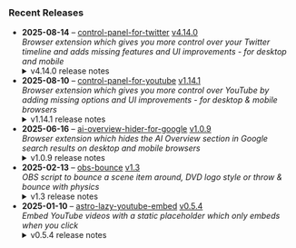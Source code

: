### Recent Releases

<!-- RECENT_RELEASES -->
<ul>
<li>
  <strong>2025-08-14</strong> – <a href="https://github.com/insin/control-panel-for-twitter">control-panel-for-twitter</a> <a href="https://github.com/insin/control-panel-for-twitter/releases/tag/v4.14.0">v4.14.0</a>
  <div><em>Browser extension which gives you more control over your Twitter timeline and adds missing features and UI improvements - for desktop and mobile</em></div>
  <details><summary>v4.14.0 release notes</summary><h2>Changes</h2>
<ul>
<li>Added a Bypass age verification option (default: enabled)</li>
<li>Added an option to hide Chat</li>
<li>Fixed Japanese translation for hiding likes in notifications</li>
<li>Fixed hiding the Premium upsell under your own focused Tweets</li>
</ul>
<h2>Availability</h2>
<p>New versions have to be reviewed and approved for each browser before they're available to install or upgrade to.</p>
<p>This version is available for the following browsers:</p>
<p><a href="https://apps.apple.com/app/id1668516167?platform=mac" title="Safari on macOS" rel="nofollow"><img src="https://private-user-images.githubusercontent.com/226692/407980194-5521baec-f246-4a91-9615-ef602e3743b5.png?jwt=eyJ0eXAiOiJKV1QiLCJhbGciOiJIUzI1NiJ9.eyJpc3MiOiJnaXRodWIuY29tIiwiYXVkIjoicmF3LmdpdGh1YnVzZXJjb250ZW50LmNvbSIsImtleSI6ImtleTUiLCJleHAiOjE3NTUxOTE0NzgsIm5iZiI6MTc1NTE5MTE3OCwicGF0aCI6Ii8yMjY2OTIvNDA3OTgwMTk0LTU1MjFiYWVjLWYyNDYtNGE5MS05NjE1LWVmNjAyZTM3NDNiNS5wbmc_WC1BbXotQWxnb3JpdGhtPUFXUzQtSE1BQy1TSEEyNTYmWC1BbXotQ3JlZGVudGlhbD1BS0lBVkNPRFlMU0E1M1BRSzRaQSUyRjIwMjUwODE0JTJGdXMtZWFzdC0xJTJGczMlMkZhd3M0X3JlcXVlc3QmWC1BbXotRGF0ZT0yMDI1MDgxNFQxNzA2MThaJlgtQW16LUV4cGlyZXM9MzAwJlgtQW16LVNpZ25hdHVyZT00YjJlYjVhYzdhYThlYjUwYTVjOTg0NWRiNzNjMmQ1OTk2YzAyZmQwOTdjNTc4ZDFlNTM1YWZmNWU3M2RlMjViJlgtQW16LVNpZ25lZEhlYWRlcnM9aG9zdCJ9.4MaCfxDJmH-rnbkL3EZkodAWETiWodLddAwYRv2ERgc" alt="Safari on macOS)" content-type-secured-asset="image/png" secured-asset-link="" style="max-width: 100%;"></a> <a href="https://microsoftedge.microsoft.com/addons/detail/control-panel-for-twitter/foccddlibbeccjiobcnakipdpkjiijjp" title="Edge and Edge Canary on Android" rel="nofollow"><img src="https://user-images.githubusercontent.com/226692/212897573-34b1af0a-dc5a-4aa2-a1e7-ca85d3823f9f.png" alt="Edge and Edge Canary on Android" style="max-width: 100%;"></a></p>

<h2>Screenshots</h2>
<h3>New "Bypass age verification" option</h3>
<a target="_blank" rel="noopener noreferrer" href="https://private-user-images.githubusercontent.com/226692/477902566-3f5ccf22-6338-47c9-8544-27d8785e7a47.png?jwt=eyJ0eXAiOiJKV1QiLCJhbGciOiJIUzI1NiJ9.eyJpc3MiOiJnaXRodWIuY29tIiwiYXVkIjoicmF3LmdpdGh1YnVzZXJjb250ZW50LmNvbSIsImtleSI6ImtleTUiLCJleHAiOjE3NTUxOTE0NzgsIm5iZiI6MTc1NTE5MTE3OCwicGF0aCI6Ii8yMjY2OTIvNDc3OTAyNTY2LTNmNWNjZjIyLTYzMzgtNDdjOS04NTQ0LTI3ZDg3ODVlN2E0Ny5wbmc_WC1BbXotQWxnb3JpdGhtPUFXUzQtSE1BQy1TSEEyNTYmWC1BbXotQ3JlZGVudGlhbD1BS0lBVkNPRFlMU0E1M1BRSzRaQSUyRjIwMjUwODE0JTJGdXMtZWFzdC0xJTJGczMlMkZhd3M0X3JlcXVlc3QmWC1BbXotRGF0ZT0yMDI1MDgxNFQxNzA2MThaJlgtQW16LUV4cGlyZXM9MzAwJlgtQW16LVNpZ25hdHVyZT01M2IzYzMwZDI0Yzg5NmNjYjEzMGMwYWNmY2UxMzE0MjkwMTcyODk4Mzg4NzFkMjM4ZGM5YzhiY2Q4MzI3ODIyJlgtQW16LVNpZ25lZEhlYWRlcnM9aG9zdCJ9.tmrGFqCeiR7G3jEsWWQas2W9Npfa8yDnMXltfy3B3N0"><img width="816" height="172" alt="Screenshot 2025-08-14 at 5 49 46 pm" src="https://private-user-images.githubusercontent.com/226692/477902566-3f5ccf22-6338-47c9-8544-27d8785e7a47.png?jwt=eyJ0eXAiOiJKV1QiLCJhbGciOiJIUzI1NiJ9.eyJpc3MiOiJnaXRodWIuY29tIiwiYXVkIjoicmF3LmdpdGh1YnVzZXJjb250ZW50LmNvbSIsImtleSI6ImtleTUiLCJleHAiOjE3NTUxOTE0NzgsIm5iZiI6MTc1NTE5MTE3OCwicGF0aCI6Ii8yMjY2OTIvNDc3OTAyNTY2LTNmNWNjZjIyLTYzMzgtNDdjOS04NTQ0LTI3ZDg3ODVlN2E0Ny5wbmc_WC1BbXotQWxnb3JpdGhtPUFXUzQtSE1BQy1TSEEyNTYmWC1BbXotQ3JlZGVudGlhbD1BS0lBVkNPRFlMU0E1M1BRSzRaQSUyRjIwMjUwODE0JTJGdXMtZWFzdC0xJTJGczMlMkZhd3M0X3JlcXVlc3QmWC1BbXotRGF0ZT0yMDI1MDgxNFQxNzA2MThaJlgtQW16LUV4cGlyZXM9MzAwJlgtQW16LVNpZ25hdHVyZT01M2IzYzMwZDI0Yzg5NmNjYjEzMGMwYWNmY2UxMzE0MjkwMTcyODk4Mzg4NzFkMjM4ZGM5YzhiY2Q4MzI3ODIyJlgtQW16LVNpZ25lZEhlYWRlcnM9aG9zdCJ9.tmrGFqCeiR7G3jEsWWQas2W9Npfa8yDnMXltfy3B3N0" content-type-secured-asset="image/png" style="max-width: 100%; height: auto; max-height: 172px;"></a>
<h2>Donate</h2>
<p>Support Control Panel for Twitter development with a tip:</p>
<p><a href="https://ko-fi.com/jbscript" rel="nofollow"><img src="https://private-user-images.githubusercontent.com/226692/330361609-c318a7d3-695e-448d-af15-ef0b934ae168.png?jwt=eyJ0eXAiOiJKV1QiLCJhbGciOiJIUzI1NiJ9.eyJpc3MiOiJnaXRodWIuY29tIiwiYXVkIjoicmF3LmdpdGh1YnVzZXJjb250ZW50LmNvbSIsImtleSI6ImtleTUiLCJleHAiOjE3NTUxOTE0NzgsIm5iZiI6MTc1NTE5MTE3OCwicGF0aCI6Ii8yMjY2OTIvMzMwMzYxNjA5LWMzMThhN2QzLTY5NWUtNDQ4ZC1hZjE1LWVmMGI5MzRhZTE2OC5wbmc_WC1BbXotQWxnb3JpdGhtPUFXUzQtSE1BQy1TSEEyNTYmWC1BbXotQ3JlZGVudGlhbD1BS0lBVkNPRFlMU0E1M1BRSzRaQSUyRjIwMjUwODE0JTJGdXMtZWFzdC0xJTJGczMlMkZhd3M0X3JlcXVlc3QmWC1BbXotRGF0ZT0yMDI1MDgxNFQxNzA2MThaJlgtQW16LUV4cGlyZXM9MzAwJlgtQW16LVNpZ25hdHVyZT1mMjQyMjgwMTdmMGZhZmVmYTc5MjZhMjQ2NGZkMzAzOTgwNDVmMGFhMTU1NGMyZDgzODNkYjQwYjA0ODYwOGQ4JlgtQW16LVNpZ25lZEhlYWRlcnM9aG9zdCJ9.x6iGfWvKKURDy9ayhqOcIBtAlsl8q_ph3WGwYWZNgYc" alt="Support me on Ko-fi" content-type-secured-asset="image/png" secured-asset-link="" style="max-width: 100%;"></a></p></details>
</li>
<li>
  <strong>2025-08-10</strong> – <a href="https://github.com/insin/control-panel-for-youtube">control-panel-for-youtube</a> <a href="https://github.com/insin/control-panel-for-youtube/releases/tag/v1.14.1">v1.14.1</a>
  <div><em>Browser extension which gives you more control over YouTube by adding missing options and UI improvements - for desktop &amp; mobile browsers</em></div>
  <details><summary>v1.14.1 release notes</summary><p>Visit the <a href="https://soitis.dev/control-panel-for-youtube" rel="nofollow">Control Panel for YouTube website</a> for installation links, more information about the extension, and FAQs. Follow <a href="https://bsky.app/profile/soitis.dev" rel="nofollow">@soitis.dev</a> on Bluesky for updates.</p>
<h2>Changes</h2>
<ul>
<li>Added a Block ads option (default: enabled)</li>
<li>Added a Disable Ambient mode option (default: enabled)</li>
<li>Enabled hiding Sponsored videos &amp; promos by default again</li>
<li>Hide Comments now also hides the Comments button in the Shorts player</li>
<li>Hide hidden videos now works in Related videos on desktop</li>
<li>Hide a Download button Premium upsell under videos on desktop</li>
<li>Fixed new YouTube dropdown type breaking features which monitor dropdowns</li>
<li>Fixed Hide Sponsored videos &amp; promos being detected by YouTube</li>
<li>Fixed Full-size theater mode not working due to YouTube CSS changes</li>
<li>Fixed hiding some ad slots on mobile after YouTube changes</li>
<li>Fixed paid content overlay not being hidden in video previews</li>
<li>Fixed Hide hidden videos in Home on desktop</li>
<li>Removed the Skip ads option since it's no longer needed</li>
</ul>
<h2>Availability</h2>

<p>This version is available for the following browsers:</p>
<p><a href="https://apps.apple.com/app/id6478456678?platform=mac" title="Safari on macOS" rel="nofollow"><img src="https://private-user-images.githubusercontent.com/226692/407980194-5521baec-f246-4a91-9615-ef602e3743b5.png?jwt=eyJ0eXAiOiJKV1QiLCJhbGciOiJIUzI1NiJ9.eyJpc3MiOiJnaXRodWIuY29tIiwiYXVkIjoicmF3LmdpdGh1YnVzZXJjb250ZW50LmNvbSIsImtleSI6ImtleTUiLCJleHAiOjE3NTUxOTE0NzgsIm5iZiI6MTc1NTE5MTE3OCwicGF0aCI6Ii8yMjY2OTIvNDA3OTgwMTk0LTU1MjFiYWVjLWYyNDYtNGE5MS05NjE1LWVmNjAyZTM3NDNiNS5wbmc_WC1BbXotQWxnb3JpdGhtPUFXUzQtSE1BQy1TSEEyNTYmWC1BbXotQ3JlZGVudGlhbD1BS0lBVkNPRFlMU0E1M1BRSzRaQSUyRjIwMjUwODE0JTJGdXMtZWFzdC0xJTJGczMlMkZhd3M0X3JlcXVlc3QmWC1BbXotRGF0ZT0yMDI1MDgxNFQxNzA2MThaJlgtQW16LUV4cGlyZXM9MzAwJlgtQW16LVNpZ25hdHVyZT00YjJlYjVhYzdhYThlYjUwYTVjOTg0NWRiNzNjMmQ1OTk2YzAyZmQwOTdjNTc4ZDFlNTM1YWZmNWU3M2RlMjViJlgtQW16LVNpZ25lZEhlYWRlcnM9aG9zdCJ9.4MaCfxDJmH-rnbkL3EZkodAWETiWodLddAwYRv2ERgc" alt="Safari on macOS)" content-type-secured-asset="image/png" secured-asset-link="" style="max-width: 100%;"></a> <a href="https://apps.apple.com/app/id6478456678?platform=iphone" title="Safari on iOS" rel="nofollow"><img src="https://private-user-images.githubusercontent.com/226692/407979936-2370f4ea-3362-4b75-b52d-0e99dcae13f6.png?jwt=eyJ0eXAiOiJKV1QiLCJhbGciOiJIUzI1NiJ9.eyJpc3MiOiJnaXRodWIuY29tIiwiYXVkIjoicmF3LmdpdGh1YnVzZXJjb250ZW50LmNvbSIsImtleSI6ImtleTUiLCJleHAiOjE3NTUxOTE0NzgsIm5iZiI6MTc1NTE5MTE3OCwicGF0aCI6Ii8yMjY2OTIvNDA3OTc5OTM2LTIzNzBmNGVhLTMzNjItNGI3NS1iNTJkLTBlOTlkY2FlMTNmNi5wbmc_WC1BbXotQWxnb3JpdGhtPUFXUzQtSE1BQy1TSEEyNTYmWC1BbXotQ3JlZGVudGlhbD1BS0lBVkNPRFlMU0E1M1BRSzRaQSUyRjIwMjUwODE0JTJGdXMtZWFzdC0xJTJGczMlMkZhd3M0X3JlcXVlc3QmWC1BbXotRGF0ZT0yMDI1MDgxNFQxNzA2MThaJlgtQW16LUV4cGlyZXM9MzAwJlgtQW16LVNpZ25hdHVyZT05ODc2MDRmM2JmM2JmYWVhMTUxZWExNWIwNjQ2MDc2NTcxMGM0YzE2ODA1MjI0MzBiYTMwNWYyZmFhYWM2YjQxJlgtQW16LVNpZ25lZEhlYWRlcnM9aG9zdCJ9.40JrYabkHmkqrpRrv3BescZfsUPQC686pl7u6wuhIbc" alt="Safari on iOS" content-type-secured-asset="image/png" secured-asset-link="" style="max-width: 100%;"></a> <a href="https://chromewebstore.google.com/detail/control-panel-for-youtube/lodcanccmfbpjjpnngindkkmiehimile" title="Chrome and Chromium-based browsers" rel="nofollow"><img src="https://private-user-images.githubusercontent.com/226692/307584913-08b44d7b-61d5-49f2-9a76-607eb36fe407.png?jwt=eyJ0eXAiOiJKV1QiLCJhbGciOiJIUzI1NiJ9.eyJpc3MiOiJnaXRodWIuY29tIiwiYXVkIjoicmF3LmdpdGh1YnVzZXJjb250ZW50LmNvbSIsImtleSI6ImtleTUiLCJleHAiOjE3NTUxOTE0NzgsIm5iZiI6MTc1NTE5MTE3OCwicGF0aCI6Ii8yMjY2OTIvMzA3NTg0OTEzLTA4YjQ0ZDdiLTYxZDUtNDlmMi05YTc2LTYwN2ViMzZmZTQwNy5wbmc_WC1BbXotQWxnb3JpdGhtPUFXUzQtSE1BQy1TSEEyNTYmWC1BbXotQ3JlZGVudGlhbD1BS0lBVkNPRFlMU0E1M1BRSzRaQSUyRjIwMjUwODE0JTJGdXMtZWFzdC0xJTJGczMlMkZhd3M0X3JlcXVlc3QmWC1BbXotRGF0ZT0yMDI1MDgxNFQxNzA2MThaJlgtQW16LUV4cGlyZXM9MzAwJlgtQW16LVNpZ25hdHVyZT02MTZlMDZkOWNkMTQ5YTQxNmY0YmJkMDNiNDEzYWY1M2M0ODc5MDhmMzYxZjk0NjgyNzE1MGIxMjAwODg0Y2JhJlgtQW16LVNpZ25lZEhlYWRlcnM9aG9zdCJ9.6CQIRDBhD5MEfFK_dw-fe8r9lswWvLQeIStam9IAl-0" alt="Chrome and Chromium-based browsers" content-type-secured-asset="image/png" secured-asset-link="" style="max-width: 100%;"></a> <a href="https://microsoftedge.microsoft.com/addons/detail/llinnalaegmbpmjonmfbpklchphiabfo" title="Edge and Edge Canary on Android" rel="nofollow"><img src="https://private-user-images.githubusercontent.com/226692/308582850-d5ccf576-df4a-48c8-b881-17c1e8a0c6df.png?jwt=eyJ0eXAiOiJKV1QiLCJhbGciOiJIUzI1NiJ9.eyJpc3MiOiJnaXRodWIuY29tIiwiYXVkIjoicmF3LmdpdGh1YnVzZXJjb250ZW50LmNvbSIsImtleSI6ImtleTUiLCJleHAiOjE3NTUxOTE0NzgsIm5iZiI6MTc1NTE5MTE3OCwicGF0aCI6Ii8yMjY2OTIvMzA4NTgyODUwLWQ1Y2NmNTc2LWRmNGEtNDhjOC1iODgxLTE3YzFlOGEwYzZkZi5wbmc_WC1BbXotQWxnb3JpdGhtPUFXUzQtSE1BQy1TSEEyNTYmWC1BbXotQ3JlZGVudGlhbD1BS0lBVkNPRFlMU0E1M1BRSzRaQSUyRjIwMjUwODE0JTJGdXMtZWFzdC0xJTJGczMlMkZhd3M0X3JlcXVlc3QmWC1BbXotRGF0ZT0yMDI1MDgxNFQxNzA2MThaJlgtQW16LUV4cGlyZXM9MzAwJlgtQW16LVNpZ25hdHVyZT1lYjFmNmFlM2JlMzNlMWRkYmRmYjk2ZjcyNjNlOTIxYTljMDFkMjFlYjU1ODVjNDQ1YTdiN2FiMTUzYWI2OWI0JlgtQW16LVNpZ25lZEhlYWRlcnM9aG9zdCJ9.CGbh2xaAYB2GDoQoA0D0FV-rB3iUFa8lO-Q893MWQV4" alt="Edge and Edge Canary on Android" content-type-secured-asset="image/png" secured-asset-link="" style="max-width: 100%;"></a> <a href="https://addons.mozilla.org/firefox/addon/control-panel-for-youtube/" title="Firefox and Firefox for Android" rel="nofollow"><img src="https://private-user-images.githubusercontent.com/226692/307636781-566d72e8-bd40-43a4-9118-1768946f5b20.png?jwt=eyJ0eXAiOiJKV1QiLCJhbGciOiJIUzI1NiJ9.eyJpc3MiOiJnaXRodWIuY29tIiwiYXVkIjoicmF3LmdpdGh1YnVzZXJjb250ZW50LmNvbSIsImtleSI6ImtleTUiLCJleHAiOjE3NTUxOTE0NzgsIm5iZiI6MTc1NTE5MTE3OCwicGF0aCI6Ii8yMjY2OTIvMzA3NjM2NzgxLTU2NmQ3MmU4LWJkNDAtNDNhNC05MTE4LTE3Njg5NDZmNWIyMC5wbmc_WC1BbXotQWxnb3JpdGhtPUFXUzQtSE1BQy1TSEEyNTYmWC1BbXotQ3JlZGVudGlhbD1BS0lBVkNPRFlMU0E1M1BRSzRaQSUyRjIwMjUwODE0JTJGdXMtZWFzdC0xJTJGczMlMkZhd3M0X3JlcXVlc3QmWC1BbXotRGF0ZT0yMDI1MDgxNFQxNzA2MThaJlgtQW16LUV4cGlyZXM9MzAwJlgtQW16LVNpZ25hdHVyZT05N2ZlYWFkODUzNGNkMmE1Y2ZjYjQxZThlMzYxNWYyY2MxZmQyYzg5NTdiYjQyNTQyOTZkNDc2ZWE2MTUyNTA3JlgtQW16LVNpZ25lZEhlYWRlcnM9aG9zdCJ9.-BSTlOcvsmH-vQxEW6KIP9k2wAAfsz3q6bo8vli5yZE" alt="Firefox and Firefox for Android" content-type-secured-asset="image/png" secured-asset-link="" style="max-width: 100%;"></a></p>
<h2>Screenshots</h2>
<h3>Hiding hidden videos which use YouTube's new thumbnail format</h3>
<p><a target="_blank" rel="noopener noreferrer" href="https://private-user-images.githubusercontent.com/226692/476347083-cb934cc5-f38f-4287-afdd-7cd3d3e4415a.gif?jwt=eyJ0eXAiOiJKV1QiLCJhbGciOiJIUzI1NiJ9.eyJpc3MiOiJnaXRodWIuY29tIiwiYXVkIjoicmF3LmdpdGh1YnVzZXJjb250ZW50LmNvbSIsImtleSI6ImtleTUiLCJleHAiOjE3NTUxOTE0NzgsIm5iZiI6MTc1NTE5MTE3OCwicGF0aCI6Ii8yMjY2OTIvNDc2MzQ3MDgzLWNiOTM0Y2M1LWYzOGYtNDI4Ny1hZmRkLTdjZDNkM2U0NDE1YS5naWY_WC1BbXotQWxnb3JpdGhtPUFXUzQtSE1BQy1TSEEyNTYmWC1BbXotQ3JlZGVudGlhbD1BS0lBVkNPRFlMU0E1M1BRSzRaQSUyRjIwMjUwODE0JTJGdXMtZWFzdC0xJTJGczMlMkZhd3M0X3JlcXVlc3QmWC1BbXotRGF0ZT0yMDI1MDgxNFQxNzA2MThaJlgtQW16LUV4cGlyZXM9MzAwJlgtQW16LVNpZ25hdHVyZT04ODhkZDIzNTMxYzQyN2JmNzllZjM4M2EyZTljODA5NzgyZDFmNmZkNmJjYjFhNjMwZGFiZjQ1Njg4NjU0YjNiJlgtQW16LVNpZ25lZEhlYWRlcnM9aG9zdCJ9.Q56T_gHii2Glc7umY5s8ZtK6t6Cqb15NFNeTAhdfodM"><img src="https://private-user-images.githubusercontent.com/226692/476347083-cb934cc5-f38f-4287-afdd-7cd3d3e4415a.gif?jwt=eyJ0eXAiOiJKV1QiLCJhbGciOiJIUzI1NiJ9.eyJpc3MiOiJnaXRodWIuY29tIiwiYXVkIjoicmF3LmdpdGh1YnVzZXJjb250ZW50LmNvbSIsImtleSI6ImtleTUiLCJleHAiOjE3NTUxOTE0NzgsIm5iZiI6MTc1NTE5MTE3OCwicGF0aCI6Ii8yMjY2OTIvNDc2MzQ3MDgzLWNiOTM0Y2M1LWYzOGYtNDI4Ny1hZmRkLTdjZDNkM2U0NDE1YS5naWY_WC1BbXotQWxnb3JpdGhtPUFXUzQtSE1BQy1TSEEyNTYmWC1BbXotQ3JlZGVudGlhbD1BS0lBVkNPRFlMU0E1M1BRSzRaQSUyRjIwMjUwODE0JTJGdXMtZWFzdC0xJTJGczMlMkZhd3M0X3JlcXVlc3QmWC1BbXotRGF0ZT0yMDI1MDgxNFQxNzA2MThaJlgtQW16LUV4cGlyZXM9MzAwJlgtQW16LVNpZ25hdHVyZT04ODhkZDIzNTMxYzQyN2JmNzllZjM4M2EyZTljODA5NzgyZDFmNmZkNmJjYjFhNjMwZGFiZjQ1Njg4NjU0YjNiJlgtQW16LVNpZ25lZEhlYWRlcnM9aG9zdCJ9.Q56T_gHii2Glc7umY5s8ZtK6t6Cqb15NFNeTAhdfodM" alt="yt-lockup-hide-hidden-videos" content-type-secured-asset="image/gif" style="max-width: 100%;"></a></p>
<h2>Donate</h2>
<p>Support Control Panel for YouTube development with a tip:</p>
<p><a href="https://ko-fi.com/jbscript" rel="nofollow"><img src="https://private-user-images.githubusercontent.com/226692/330361609-c318a7d3-695e-448d-af15-ef0b934ae168.png?jwt=eyJ0eXAiOiJKV1QiLCJhbGciOiJIUzI1NiJ9.eyJpc3MiOiJnaXRodWIuY29tIiwiYXVkIjoicmF3LmdpdGh1YnVzZXJjb250ZW50LmNvbSIsImtleSI6ImtleTUiLCJleHAiOjE3NTUxOTE0NzgsIm5iZiI6MTc1NTE5MTE3OCwicGF0aCI6Ii8yMjY2OTIvMzMwMzYxNjA5LWMzMThhN2QzLTY5NWUtNDQ4ZC1hZjE1LWVmMGI5MzRhZTE2OC5wbmc_WC1BbXotQWxnb3JpdGhtPUFXUzQtSE1BQy1TSEEyNTYmWC1BbXotQ3JlZGVudGlhbD1BS0lBVkNPRFlMU0E1M1BRSzRaQSUyRjIwMjUwODE0JTJGdXMtZWFzdC0xJTJGczMlMkZhd3M0X3JlcXVlc3QmWC1BbXotRGF0ZT0yMDI1MDgxNFQxNzA2MThaJlgtQW16LUV4cGlyZXM9MzAwJlgtQW16LVNpZ25hdHVyZT1mMjQyMjgwMTdmMGZhZmVmYTc5MjZhMjQ2NGZkMzAzOTgwNDVmMGFhMTU1NGMyZDgzODNkYjQwYjA0ODYwOGQ4JlgtQW16LVNpZ25lZEhlYWRlcnM9aG9zdCJ9.x6iGfWvKKURDy9ayhqOcIBtAlsl8q_ph3WGwYWZNgYc" alt="Support me on Ko-fi" content-type-secured-asset="image/png" secured-asset-link="" style="max-width: 100%;"></a></p></details>
</li>
<li>
  <strong>2025-06-16</strong> – <a href="https://github.com/insin/ai-overview-hider-for-google">ai-overview-hider-for-google</a> <a href="https://github.com/insin/ai-overview-hider-for-google/releases/tag/v1.0.9">v1.0.9</a>
  <div><em>Browser extension which hides the AI Overview section in Google search results on desktop and mobile browsers</em></div>
  <details><summary>v1.0.9 release notes</summary><p>Visit the <a href="https://soitis.dev/ai-overview-hider-for-google" rel="nofollow">AI Overview Hider for Google website</a> for installation links, more information about the extension, and FAQs. Follow <a href="https://bsky.app/profile/soitis.dev" rel="nofollow">@soitis.dev</a> on Bluesky for updates.</p>
<h2>Changes</h2>
<ul>
<li>Fixed hiding AI Overview inline with other search results on desktop</li>
</ul>
<h2>Availability</h2>

<p>This version is available for the following browsers:</p>
<p><a href="https://apps.apple.com/app/ai-overview-hider-for-google/id6739935376?platform=mac" title="Safari on macOS" rel="nofollow"><img src="https://private-user-images.githubusercontent.com/226692/407980194-5521baec-f246-4a91-9615-ef602e3743b5.png?jwt=eyJ0eXAiOiJKV1QiLCJhbGciOiJIUzI1NiJ9.eyJpc3MiOiJnaXRodWIuY29tIiwiYXVkIjoicmF3LmdpdGh1YnVzZXJjb250ZW50LmNvbSIsImtleSI6ImtleTUiLCJleHAiOjE3NTUxOTE0NzgsIm5iZiI6MTc1NTE5MTE3OCwicGF0aCI6Ii8yMjY2OTIvNDA3OTgwMTk0LTU1MjFiYWVjLWYyNDYtNGE5MS05NjE1LWVmNjAyZTM3NDNiNS5wbmc_WC1BbXotQWxnb3JpdGhtPUFXUzQtSE1BQy1TSEEyNTYmWC1BbXotQ3JlZGVudGlhbD1BS0lBVkNPRFlMU0E1M1BRSzRaQSUyRjIwMjUwODE0JTJGdXMtZWFzdC0xJTJGczMlMkZhd3M0X3JlcXVlc3QmWC1BbXotRGF0ZT0yMDI1MDgxNFQxNzA2MThaJlgtQW16LUV4cGlyZXM9MzAwJlgtQW16LVNpZ25hdHVyZT00YjJlYjVhYzdhYThlYjUwYTVjOTg0NWRiNzNjMmQ1OTk2YzAyZmQwOTdjNTc4ZDFlNTM1YWZmNWU3M2RlMjViJlgtQW16LVNpZ25lZEhlYWRlcnM9aG9zdCJ9.4MaCfxDJmH-rnbkL3EZkodAWETiWodLddAwYRv2ERgc" alt="Safari on macOS)" content-type-secured-asset="image/png" secured-asset-link="" style="max-width: 100%;"></a> <a href="https://apps.apple.com/app/ai-overview-hider-for-google/id6739935376?platform=iphone" title="Safari on iOS" rel="nofollow"><img src="https://private-user-images.githubusercontent.com/226692/407979936-2370f4ea-3362-4b75-b52d-0e99dcae13f6.png?jwt=eyJ0eXAiOiJKV1QiLCJhbGciOiJIUzI1NiJ9.eyJpc3MiOiJnaXRodWIuY29tIiwiYXVkIjoicmF3LmdpdGh1YnVzZXJjb250ZW50LmNvbSIsImtleSI6ImtleTUiLCJleHAiOjE3NTUxOTE0NzgsIm5iZiI6MTc1NTE5MTE3OCwicGF0aCI6Ii8yMjY2OTIvNDA3OTc5OTM2LTIzNzBmNGVhLTMzNjItNGI3NS1iNTJkLTBlOTlkY2FlMTNmNi5wbmc_WC1BbXotQWxnb3JpdGhtPUFXUzQtSE1BQy1TSEEyNTYmWC1BbXotQ3JlZGVudGlhbD1BS0lBVkNPRFlMU0E1M1BRSzRaQSUyRjIwMjUwODE0JTJGdXMtZWFzdC0xJTJGczMlMkZhd3M0X3JlcXVlc3QmWC1BbXotRGF0ZT0yMDI1MDgxNFQxNzA2MThaJlgtQW16LUV4cGlyZXM9MzAwJlgtQW16LVNpZ25hdHVyZT05ODc2MDRmM2JmM2JmYWVhMTUxZWExNWIwNjQ2MDc2NTcxMGM0YzE2ODA1MjI0MzBiYTMwNWYyZmFhYWM2YjQxJlgtQW16LVNpZ25lZEhlYWRlcnM9aG9zdCJ9.40JrYabkHmkqrpRrv3BescZfsUPQC686pl7u6wuhIbc" alt="Safari on iOS" content-type-secured-asset="image/png" secured-asset-link="" style="max-width: 100%;"></a> <a href="https://addons.mozilla.org/en-GB/firefox/addon/ai-overview-hider-for-google/" title="Firefox and Firefox for Android" rel="nofollow"><img src="https://private-user-images.githubusercontent.com/226692/399291296-c994c949-1101-4fcc-a8c3-a8d644ffc883.png?jwt=eyJ0eXAiOiJKV1QiLCJhbGciOiJIUzI1NiJ9.eyJpc3MiOiJnaXRodWIuY29tIiwiYXVkIjoicmF3LmdpdGh1YnVzZXJjb250ZW50LmNvbSIsImtleSI6ImtleTUiLCJleHAiOjE3NTUxOTE0NzgsIm5iZiI6MTc1NTE5MTE3OCwicGF0aCI6Ii8yMjY2OTIvMzk5MjkxMjk2LWM5OTRjOTQ5LTExMDEtNGZjYy1hOGMzLWE4ZDY0NGZmYzg4My5wbmc_WC1BbXotQWxnb3JpdGhtPUFXUzQtSE1BQy1TSEEyNTYmWC1BbXotQ3JlZGVudGlhbD1BS0lBVkNPRFlMU0E1M1BRSzRaQSUyRjIwMjUwODE0JTJGdXMtZWFzdC0xJTJGczMlMkZhd3M0X3JlcXVlc3QmWC1BbXotRGF0ZT0yMDI1MDgxNFQxNzA2MThaJlgtQW16LUV4cGlyZXM9MzAwJlgtQW16LVNpZ25hdHVyZT03ODNmNzBmMGIyMDMyNjEzOWU4NzlmMDljYTZmNjIwZjA1OGJlODM2OTMwNGJiYjVhMDNmMDQzY2M5ODI5YzZlJlgtQW16LVNpZ25lZEhlYWRlcnM9aG9zdCJ9.XEZixh2lNhjiN3PzGyWz9KEccOjjPMCqrySDGdSLSRk" alt="Firefox and Firefox for Android" content-type-secured-asset="image/png" secured-asset-link="" style="max-width: 100%;"></a> <a href="https://chromewebstore.google.com/detail/ai-overview-hider-for-goo/foobohnghnhkmgpglaefdnbcjkenjpgi" title="Chrome and Chromium-based browsers" rel="nofollow"><img src="https://private-user-images.githubusercontent.com/226692/399071033-5e1c67cd-086c-415b-b055-267df80d6c13.png?jwt=eyJ0eXAiOiJKV1QiLCJhbGciOiJIUzI1NiJ9.eyJpc3MiOiJnaXRodWIuY29tIiwiYXVkIjoicmF3LmdpdGh1YnVzZXJjb250ZW50LmNvbSIsImtleSI6ImtleTUiLCJleHAiOjE3NTUxOTE0NzgsIm5iZiI6MTc1NTE5MTE3OCwicGF0aCI6Ii8yMjY2OTIvMzk5MDcxMDMzLTVlMWM2N2NkLTA4NmMtNDE1Yi1iMDU1LTI2N2RmODBkNmMxMy5wbmc_WC1BbXotQWxnb3JpdGhtPUFXUzQtSE1BQy1TSEEyNTYmWC1BbXotQ3JlZGVudGlhbD1BS0lBVkNPRFlMU0E1M1BRSzRaQSUyRjIwMjUwODE0JTJGdXMtZWFzdC0xJTJGczMlMkZhd3M0X3JlcXVlc3QmWC1BbXotRGF0ZT0yMDI1MDgxNFQxNzA2MThaJlgtQW16LUV4cGlyZXM9MzAwJlgtQW16LVNpZ25hdHVyZT04ZTQ3OTEyMjU4YTViYTJmYmRmZjBiYTVkODAxYTk5NmNiNGZjODJjNmMzN2ZjMmM4OWIxNTc2NWQ1NmZiZWYzJlgtQW16LVNpZ25lZEhlYWRlcnM9aG9zdCJ9.VCkZiKQWIdAnGFqzmyNNlSqa5nfaRqp4ZkElkqHRke4" alt="Chrome and Chromium-based browsers" content-type-secured-asset="image/png" secured-asset-link="" style="max-width: 100%;"></a> <a href="https://microsoftedge.microsoft.com/addons/detail/ai-overview-hider-for-goo/kgnepepbdpcpjkkhomocmpohgocijgkf" title="Edge and Edge Canary on Android" rel="nofollow"><img src="https://private-user-images.githubusercontent.com/226692/399472874-649d0e77-de48-47ce-a856-db02703929cb.png?jwt=eyJ0eXAiOiJKV1QiLCJhbGciOiJIUzI1NiJ9.eyJpc3MiOiJnaXRodWIuY29tIiwiYXVkIjoicmF3LmdpdGh1YnVzZXJjb250ZW50LmNvbSIsImtleSI6ImtleTUiLCJleHAiOjE3NTUxOTE0NzgsIm5iZiI6MTc1NTE5MTE3OCwicGF0aCI6Ii8yMjY2OTIvMzk5NDcyODc0LTY0OWQwZTc3LWRlNDgtNDdjZS1hODU2LWRiMDI3MDM5MjljYi5wbmc_WC1BbXotQWxnb3JpdGhtPUFXUzQtSE1BQy1TSEEyNTYmWC1BbXotQ3JlZGVudGlhbD1BS0lBVkNPRFlMU0E1M1BRSzRaQSUyRjIwMjUwODE0JTJGdXMtZWFzdC0xJTJGczMlMkZhd3M0X3JlcXVlc3QmWC1BbXotRGF0ZT0yMDI1MDgxNFQxNzA2MThaJlgtQW16LUV4cGlyZXM9MzAwJlgtQW16LVNpZ25hdHVyZT1lYWU0YmE0YmVkYjcxNWI2ZWM5ZTA4YjRlZDgwOTU1NzZhMTc5ODY2YTYyOTQ5OWQxMmEyNzkzMDQ0ZDEwYTlmJlgtQW16LVNpZ25lZEhlYWRlcnM9aG9zdCJ9.Ip94HfMal9JK7q5kF4e5SRGBoQfuVK6iKurdHkja350" alt="Edge and Edge Canary on Android" content-type-secured-asset="image/png" secured-asset-link="" style="max-width: 100%;"></a></p>
<h2>Donate</h2>
<p>Support AI Overview Hider for Google development with a tip:</p>
<p><a href="https://ko-fi.com/jbscript" rel="nofollow"><img src="https://private-user-images.githubusercontent.com/226692/330361609-c318a7d3-695e-448d-af15-ef0b934ae168.png?jwt=eyJ0eXAiOiJKV1QiLCJhbGciOiJIUzI1NiJ9.eyJpc3MiOiJnaXRodWIuY29tIiwiYXVkIjoicmF3LmdpdGh1YnVzZXJjb250ZW50LmNvbSIsImtleSI6ImtleTUiLCJleHAiOjE3NTUxOTE0NzgsIm5iZiI6MTc1NTE5MTE3OCwicGF0aCI6Ii8yMjY2OTIvMzMwMzYxNjA5LWMzMThhN2QzLTY5NWUtNDQ4ZC1hZjE1LWVmMGI5MzRhZTE2OC5wbmc_WC1BbXotQWxnb3JpdGhtPUFXUzQtSE1BQy1TSEEyNTYmWC1BbXotQ3JlZGVudGlhbD1BS0lBVkNPRFlMU0E1M1BRSzRaQSUyRjIwMjUwODE0JTJGdXMtZWFzdC0xJTJGczMlMkZhd3M0X3JlcXVlc3QmWC1BbXotRGF0ZT0yMDI1MDgxNFQxNzA2MThaJlgtQW16LUV4cGlyZXM9MzAwJlgtQW16LVNpZ25hdHVyZT1mMjQyMjgwMTdmMGZhZmVmYTc5MjZhMjQ2NGZkMzAzOTgwNDVmMGFhMTU1NGMyZDgzODNkYjQwYjA0ODYwOGQ4JlgtQW16LVNpZ25lZEhlYWRlcnM9aG9zdCJ9.x6iGfWvKKURDy9ayhqOcIBtAlsl8q_ph3WGwYWZNgYc" alt="Support me on Ko-fi" content-type-secured-asset="image/png" secured-asset-link="" style="max-width: 100%;"></a></p></details>
</li>
<li>
  <strong>2025-02-13</strong> – <a href="https://github.com/insin/obs-bounce">obs-bounce</a> <a href="https://github.com/insin/obs-bounce/releases/tag/v1.3">v1.3</a>
  <div><em>OBS script to bounce a scene item around, DVD logo style or throw &amp; bounce with physics</em></div>
  <details><summary>v1.3 release notes</summary><ul>
<li>Added colour changing on bounces to DVD Bounce (enabled by default, requires a Color Correction filter on the source)</li>
<li>Changed initial DVD Bounce direction to always be random</li>
<li>Changed defaults:
<ul>
<li>Auto start/stop on scene change is now enabled by default</li>
<li>Lowered the default DVD bounce speed now color changing makes it more "interesting" to watch</li>
</ul>
</li>
<li>Fixed Throw &amp; Bounce not restarting if x and y velocity hit 0 in the same frame</li>
<li>Fixed using the wrong event for cleanup on OBS exit</li>
<li>Fixed getting the scene item multiple times when toggling</li>
<li>Use obs.script_log() for logging instead of print()</li>
</ul></details>
</li>
<li>
  <strong>2025-01-10</strong> – <a href="https://github.com/insin/astro-lazy-youtube-embed">astro-lazy-youtube-embed</a> <a href="https://github.com/insin/astro-lazy-youtube-embed/releases/tag/v0.5.4">v0.5.4</a>
  <div><em>Embed YouTube videos with a static placeholder which only embeds when you click</em></div>
  <details><summary>v0.5.4 release notes</summary><h3>Changed</h3>
<ul>
<li>Add missing shadow to the SVG in the "Watch on YouTube" link and reduce its size</li>
</ul></details>
</li>
</ul>
<!-- /RECENT_RELEASES -->
